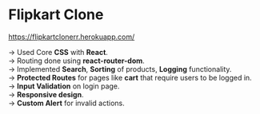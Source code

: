 # Flipkart Clone
https://flipkartclonerr.herokuapp.com/

-> Used Core **CSS** with **React**.  
-> Routing done using **react-router-dom**.  
-> Implemented **Search**, **Sorting** of products, **Logging** functionality.  
-> **Protected Routes** for pages like **cart** that require users to be logged in.  
-> **Input Validation** on login page.  
-> **Responsive design**.  
-> **Custom Alert** for invalid actions.
